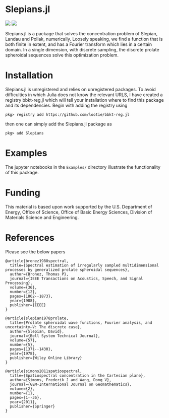 # Slepians.jl

[![](https://img.shields.io/badge/docs-stable-blue.svg)](https://lootie.github.io/Slepians.jl/stable)
[![](https://img.shields.io/badge/docs-dev-blue.svg)](https://lootie.github.io/Slepians.jl/dev)

Slepians.jl is a package that solves the concentration problem of Slepian,
Landau and Pollak, numerically. Loosely speaking, we find a function that is
both finite in extent, and has a Fourier transform which lies in a certain
domain. In a single dimension, with discrete sampling, the discrete prolate 
spheroidal sequences solve this optimization problem. 


# Installation

Slepians.jl is unregistered and relies on unregistered packages.  To avoid
difficulties in which Julia does not know the relevant URLS, I have created a
registry bbkt-reg.jl which will tell your installation where to find this
package and its dependencies. Begin with adding the registry using 

```
pkg> registry add https://github.com/lootie/bbkt-reg.jl
```

then one can simply add the Slepians.jl package as

```
pkg> add Slepians
```

# Examples

The jupyter notebooks in the `Examples/` directory illustrate the functionality
of this package.

# Funding

This material is based upon work supported by the U.S. Department of Energy,
Office of Science, Office of Basic Energy Sciences, Division of Materials
Science and Engineering. 

# References

Please see the below papers

```
@article{bronez1988spectral,
  title={Spectral estimation of irregularly sampled multidimensional processes by generalized prolate spheroidal sequences},
  author={Bronez, Thomas P},
  journal={IEEE Transactions on Acoustics, Speech, and Signal Processing},
  volume={36},
  number={12},
  pages={1862--1873},
  year={1988},
  publisher={IEEE}
}

@article{slepian1978prolate,
  title={Prolate spheroidal wave functions, Fourier analysis, and uncertainty—V: The discrete case},
  author={Slepian, David},
  journal={Bell System Technical Journal},
  volume={57},
  number={5},
  pages={1371--1430},
  year={1978},
  publisher={Wiley Online Library}
}

@article{simons2011spatiospectral,
  title={Spatiospectral concentration in the Cartesian plane},
  author={Simons, Frederik J and Wang, Dong V},
  journal={GEM-International Journal on Geomathematics},
  volume={2},
  number={1},
  pages={1--36},
  year={2011},
  publisher={Springer}
}
```
